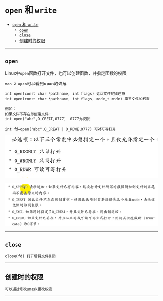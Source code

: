 # `open` 和 `write`

- [`open` 和 `write`](#open-和-write)
  - [`open`](#open)
  - [`close`](#close)
  - [创建时的权限](#创建时的权限)

---

## `open`

Linux中`open`函数打开文件，也可以创建函数，并指定函数的权限

`man 2 open`可以看到open的详解

```Linux
int open(const char *pathname, int flags) 返回文件的描述符 
int open(const char *pathname, int flags, mode_t mode) 指定文件的权限

例如：
如果文件不存在即创建文件：
int open("abc",O_CREAT,0777)  0777为权限

int fd=open("abc",O_CREAT | O_RDWE,0777) 可对可写打开 
```

![open](images/2023-09-10-15-08-56.png)

![open](images/2023-09-10-15-09-25.png)

---

## `close`

```Linux
close(fd) 打开后将文件关闭
```

---

## 创建时的权限

```Linux
可以通过修改umask更改权限
```

---
